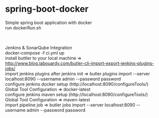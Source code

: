 # spring-boot-docker
Simple spring boot application with docker<br />
run dockerRun.sh <br /><br /><br />



Jenkins & SonarQube Integration<br />
docker-compose -f ci.yml up  <br />
install buttler to your local machine => http://www.blog.labouardy.com/butler-cli-import-export-jenkins-plugins-jobs/<br />
import jenkins plugins after jenkins init => butler plugins import --server localhost:8090 --username admin --password password<br />
configure jenkins docker setup (http://localhost:8090/configureTools/)  Global Tool Configuration => docker-latest<br />
configure jenkins maven setup  (http://localhost:8090/configureTools/)  Global Tool Configuration  => maven-latest<br />
import pipeline job =>  butler jobs import --server localhost:8090 --username admin --password password<br />
